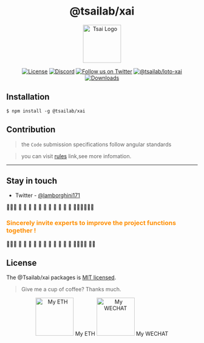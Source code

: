 <h1 align="center">@tsailab/xai</h1>
<p align="center" >
  <a href="https://github.com/tsai-plat" target="blank">
    <img src="https://ucarecdn.com/eac2c945-177d-4fc9-8bc1-fa2be48ad3a2/lotolab_golden.svg" width="100" alt="Tsai Logo" />
  </a>
</p>

<p align="center">
  <a href="https://www.npmjs.com/~tsailab" target="_blank"><img src="https://img.shields.io/npm/l/%40tsailab%2Fxai?color=%23FFDEAD&label=License" alt="License" /></a>
  <a href="https://discord.gg/lotolab" target="_blank"><img src="https://img.shields.io/badge/discord-online-brightgreen.svg" alt="Discord"/></a>
  <a href="https://x.com/lamborghini171" target="_blank"><img src="https://img.shields.io/twitter/follow/nestframework.svg?style=social&label=Follow" alt="Follow us on Twitter"></a>  
  <a href="https://www.npmjs.com/~tsailab" target="_blank"><img src="https://img.shields.io/npm/v/%40tsailab%2Fxai" alt="@tsailab/loto-xai" /></a>
  <a href="https://www.npmjs.com/~tsailab" target="_blank"><img src="https://img.shields.io/npm/dy/%40tsailab%2Fxai?style=flat&logoColor=%23FA0809" alt="Downloads" /></a>
</p>

## Installation

```
$ npm install -g @tsailab/xai
```

## Contribution 

> the `Code` submission specifications follow angular standards

> you can visit [rules](https://github.com/tsai-plat/.github/blob/main/wiki/commit-rules.md) link,see more infomation. 

------

## Stay in touch

- Twitter - [@lamborghini171](https://twitter.com/lamborghini171)

:revolving_hearts::revolving_hearts::revolving_hearts: :raising_hand: :raising_hand: :raising_hand: :raising_hand: :raising_hand: :raising_hand: :raising_hand: :raising_hand: :raising_hand: :raising_hand: :raising_hand: :raising_hand::raising_hand::raising_hand::revolving_hearts::revolving_hearts::revolving_hearts:

<font color="#ff8f00"><h3>Sincerely invite experts to improve the project functions together !</h3></font>

:revolving_hearts::revolving_hearts::revolving_hearts: :raising_hand: :raising_hand: :raising_hand: :raising_hand: :raising_hand: :raising_hand: :raising_hand: :raising_hand: :raising_hand: :raising_hand: :raising_hand: :raising_hand::raising_hand::raising_hand::revolving_hearts: :revolving_hearts::revolving_hearts:

## License

The @Tsailab/xai packages is [MIT licensed](LICENSE).

> Give me a cup of coffee? Thanks much.

<center>
  <span>  
    <img src="https://ucarecdn.com/8dd30913-02fb-4d06-b341-759e186a611a/lanberyethda59.png" width="100" height="100" alt="My ETH"/>
    <span> My ETH </span>
  </span>


  <span>
    <img src="https://ucarecdn.com/f0adc5e7-0b87-4f9a-825a-166a480a9bc8/lanberywechattoll.png" width="100" height="100" alt="My WECHAT"/>
    <span> My WECHAT </span>
  </span>
</center>

